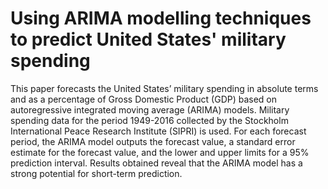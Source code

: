 # Using ARIMA modelling techniques to predict United States' military spending


This paper forecasts the United States’ military spending in absolute terms and as a percentage of Gross Domestic Product (GDP) based on autoregressive integrated moving average (ARIMA) models. Military spending data for the period 1949-2016 collected by the Stockholm International Peace Research Institute (SIPRI) is used. For each forecast period, the ARIMA model outputs the forecast value, a standard error estimate for the forecast value, and the lower and upper limits for a 95% prediction interval. Results obtained reveal that the ARIMA model has a strong potential for short-term prediction. 
